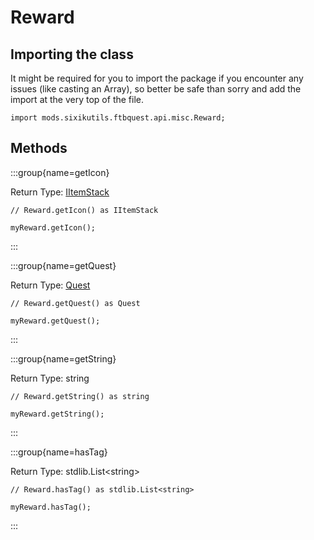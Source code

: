 # Reward

## Importing the class

It might be required for you to import the package if you encounter any issues (like casting an Array), so better be safe than sorry and add the import at the very top of the file.
```zenscript
import mods.sixikutils.ftbquest.api.misc.Reward;
```


## Methods

:::group{name=getIcon}

Return Type: [IItemStack](/vanilla/api/item/IItemStack)

```zenscript
// Reward.getIcon() as IItemStack

myReward.getIcon();
```

:::

:::group{name=getQuest}

Return Type: [Quest](/mods/sixikutils/ftbquest/quests/Quest)

```zenscript
// Reward.getQuest() as Quest

myReward.getQuest();
```

:::

:::group{name=getString}

Return Type: string

```zenscript
// Reward.getString() as string

myReward.getString();
```

:::

:::group{name=hasTag}

Return Type: stdlib.List&lt;string&gt;

```zenscript
// Reward.hasTag() as stdlib.List<string>

myReward.hasTag();
```

:::


